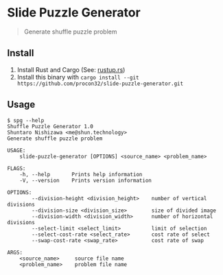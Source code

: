 # Slide Puzzle Generator

> Generate shuffle puzzle problem

## Install

1. Install Rust and Cargo (See: [rustup.rs](https://rustup.rs/))
2. Install this binary with `cargo install --git https://github.com/procon32/slide-puzzle-generator.git`

## Usage

```
$ spg --help
Shuffle Puzzle Generator 1.0
Shuntaro Nishizawa <me@shun.technology>
Generate shuffle puzzle problem

USAGE:
    slide-puzzle-generator [OPTIONS] <source_name> <problem_name>

FLAGS:
    -h, --help       Prints help information
    -V, --version    Prints version information

OPTIONS:
        --division-height <division_height>    number of vertical divisions
        --division-size <division_size>        size of divided image
        --division-width <division_width>      number of horizontal divisions
        --select-limit <select_limit>          limit of selection
        --select-cost-rate <select_rate>       cost rate of select
        --swap-cost-rate <swap_rate>           cost rate of swap

ARGS:
    <source_name>     source file name
    <problem_name>    problem file name
```
